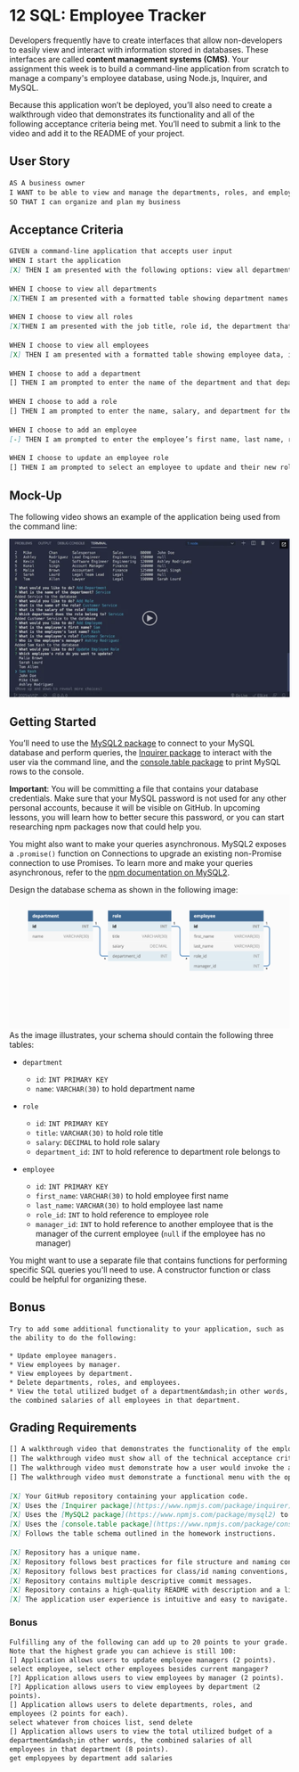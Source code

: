 # 12 SQL: Employee Tracker

Developers frequently have to create interfaces that allow non-developers to easily view and interact with information stored in databases. These interfaces are called **content management systems (CMS)**. Your assignment this week is to build a command-line application from scratch to manage a company's employee database, using Node.js, Inquirer, and MySQL.

Because this application won’t be deployed, you’ll also need to create a walkthrough video that demonstrates its functionality and all of the following acceptance criteria being met. You’ll need to submit a link to the video and add it to the README of your project.

## User Story

```md
AS A business owner
I WANT to be able to view and manage the departments, roles, and employees in my company
SO THAT I can organize and plan my business
```

## Acceptance Criteria

```md
GIVEN a command-line application that accepts user input
WHEN I start the application
[X] THEN I am presented with the following options: view all departments, view all roles, view all employees, add a department, add a role, add an employee, and update an employee role

WHEN I choose to view all departments
[X]THEN I am presented with a formatted table showing department names and department ids

WHEN I choose to view all roles
[X]THEN I am presented with the job title, role id, the department that role belongs to, and the salary for that role

WHEN I choose to view all employees
[X] THEN I am presented with a formatted table showing employee data, including employee ids, first names, last names, job titles, departments, salaries, and managers that the employees report to

WHEN I choose to add a department
[] THEN I am prompted to enter the name of the department and that department is added to the database

WHEN I choose to add a role
[] THEN I am prompted to enter the name, salary, and department for the role and that role is added to the database

WHEN I choose to add an employee
[-] THEN I am prompted to enter the employee’s first name, last name, role, and manager, and that employee is added to the database

WHEN I choose to update an employee role
[] THEN I am prompted to select an employee to update and their new role and this information is updated in the database 
```

## Mock-Up

The following video shows an example of the application being used from the command line:

[![A video thumbnail shows the command-line employee management application with a play button overlaying the view.](./Assets/12-sql-homework-video-thumbnail.png)](https://2u-20.wistia.com/medias/2lnle7xnpk)

## Getting Started

You’ll need to use the [MySQL2 package](https://www.npmjs.com/package/mysql2) to connect to your MySQL database and perform queries, the [Inquirer package](https://www.npmjs.com/package/inquirer) to interact with the user via the command line, and the [console.table package](https://www.npmjs.com/package/console.table) to print MySQL rows to the console.

**Important**: You will be committing a file that contains your database credentials. Make sure that your MySQL password is not used for any other personal accounts, because it will be visible on GitHub. In upcoming lessons, you will learn how to better secure this password, or you can start researching npm packages now that could help you.

You might also want to make your queries asynchronous. MySQL2 exposes a `.promise()` function on Connections to upgrade an existing non-Promise connection to use Promises. To learn more and make your queries asynchronous, refer to the [npm documentation on MySQL2](https://www.npmjs.com/package/mysql2).

Design the database schema as shown in the following image:
![Database schema includes tables labeled “employee,” role,” and “department.”](./Assets/12-sql-homework-demo-01.png)
As the image illustrates, your schema should contain the following three tables:

* `department`
    * `id`: `INT PRIMARY KEY`
    * `name`: `VARCHAR(30)` to hold department name

* `role`
    * `id`: `INT PRIMARY KEY`
    * `title`: `VARCHAR(30)` to hold role title
    * `salary`: `DECIMAL` to hold role salary
    * `department_id`: `INT` to hold reference to department role belongs to

* `employee`
    * `id`: `INT PRIMARY KEY`
    * `first_name`: `VARCHAR(30)` to hold employee first name
    * `last_name`: `VARCHAR(30)` to hold employee last name
    * `role_id`: `INT` to hold reference to employee role
    * `manager_id`: `INT` to hold reference to another employee that is the manager of the current employee (`null` if the employee has no manager)

You might want to use a separate file that contains functions for performing specific SQL queries you'll need to use. A constructor function or class could be helpful for organizing these.

## Bonus
```
Try to add some additional functionality to your application, such as the ability to do the following:

* Update employee managers.
* View employees by manager.
* View employees by department.
* Delete departments, roles, and employees.
* View the total utilized budget of a department&mdash;in other words, the combined salaries of all employees in that department.
```
## Grading Requirements
```md
[] A walkthrough video that demonstrates the functionality of the employee tracker must be submitted, and a link to the video should be included in your README file.
[] The walkthrough video must show all of the technical acceptance criteria being met.
[] The walkthrough video must demonstrate how a user would invoke the application from the command line.
[] The walkthrough video must demonstrate a functional menu with the options outlined in the acceptance criteria.

[X] Your GitHub repository containing your application code.
[X] Uses the [Inquirer package](https://www.npmjs.com/package/inquirer).
[X] Uses the [MySQL2 package](https://www.npmjs.com/package/mysql2) to connect to a MySQL database.
[X] Uses the [console.table package](https://www.npmjs.com/package/console.table) to print MySQL rows to the console.
[X] Follows the table schema outlined in the homework instructions.

[X] Repository has a unique name.
[X] Repository follows best practices for file structure and naming conventions.
[X] Repository follows best practices for class/id naming conventions, indentation, quality comments, etc.
[X] Repository contains multiple descriptive commit messages.
[X] Repository contains a high-quality README with description and a link to a walkthrough video.
[X] The application user experience is intuitive and easy to navigate.
```
### Bonus
```
Fulfilling any of the following can add up to 20 points to your grade. Note that the highest grade you can achieve is still 100:
[] Application allows users to update employee managers (2 points).
select employee, select other employees besides current mangager? 
[?] Application allows users to view employees by manager (2 points).
[?] Application allows users to view employees by department (2 points).
[] Application allows users to delete departments, roles, and employees (2 points for each).
select whatever from choices list, send delete 
[] Application allows users to view the total utilized budget of a department&mdash;in other words, the combined salaries of all employees in that department (8 points).
get emplopyees by department add salaries
```